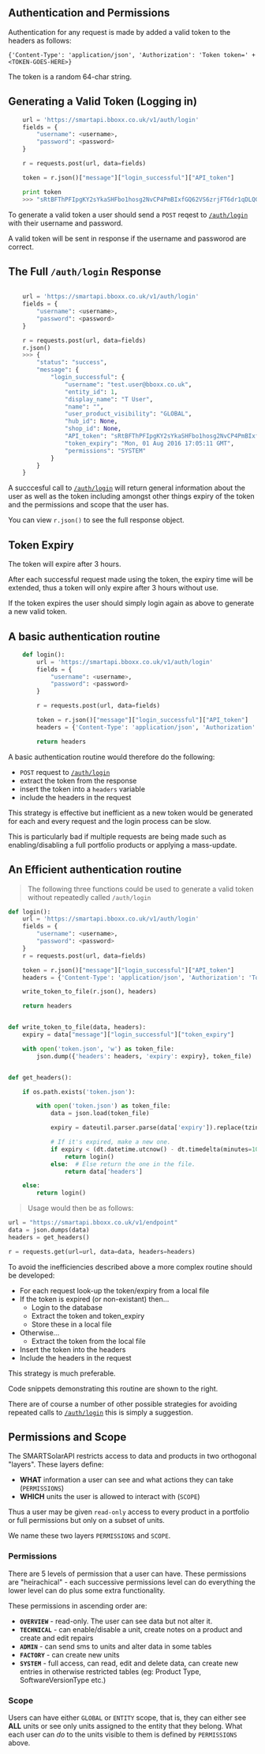 ## Authentication and Permissions

Authentication for any request is made by added a valid token to the headers as follows:

`{'Content-Type': 'application/json', 'Authorization': 'Token token=' + <TOKEN-GOES-HERE>}`

The token is a random 64-char string.

## Generating a Valid Token (Logging in)
```python
    url = 'https://smartapi.bboxx.co.uk/v1/auth/login'
    fields = {
        "username": <username>,
        "password": <password>
    }

    r = requests.post(url, data=fields)

    token = r.json()["message"]["login_successful"]["API_token"]

    print token
    >>> "sRtBFThPFIpgKY2sYkaSHFbo1hosg2NvCP4PmBIxfGQ62VS6zrjFT6dr1qDLQGz"
```
To generate a valid token a user should send a `POST` reqest to <a href=/#auth-login>`/auth/login`</a> with their username and password.

A valid token will be sent in response if the username and passworod are correct.

## The Full `/auth/login` Response
```python

    url = 'https://smartapi.bboxx.co.uk/v1/auth/login'
    fields = {
        "username": <username>,
        "password": <password>
    }

    r = requests.post(url, data=fields)
    r.json()
    >>> {
        "status": "success",
        "message": {
            "login_successful": {
                "username": "test.user@bboxx.co.uk",
                "entity_id": 1,
                "display_name": "T User",
                "name": "",
                "user_product_visibility": "GLOBAL",
                "hub_id": None,
                "shop_id": None,
                "API_token": "sRtBFThPFIpgKY2sYkaSHFbo1hosg2NvCP4PmBIxfGQ62VS6zrjFT6dr1qDLQGz",
                "token_expiry": "Mon, 01 Aug 2016 17:05:11 GMT",
                "permissions": "SYSTEM"
            }
        }
    }
```
A succcesful call to <a href=/#auth-login>`/auth/login`</a> will return general information about the user as well as the token including amongst
other things expiry of the token and the permissions and scope that the user has.

You can view `r.json()` to see the full response object.

## Token Expiry

The token will expire after 3 hours.

After each successful request made using the token, the expiry time will be extended, thus a token will only expire
after 3 hours without use.

If the token expires the user should simply login again as above to generate a new valid token.

## A basic authentication routine
```python
    def login():
        url = 'https://smartapi.bboxx.co.uk/v1/auth/login'
        fields = {
            "username": <username>,
            "password": <password>
        }

        r = requests.post(url, data=fields)

        token = r.json()["message"]["login_successful"]["API_token"]
        headers = {'Content-Type': 'application/json', 'Authorization': 'Token token=' + token}

        return headers
```
A basic authentication routine would therefore do the following:

* `POST` request to <a href=/#auth-login>`/auth/login`</a>
* extract the  token from the response
* insert the token into a `headers` variable
* include the headers in the request

This strategy is effective but inefficient as a new token would be generated for each and every request and the login
process can be slow.

This is particularly bad if multiple requests are being made such as enabling/disabling a full portfolio products or
applying a mass-update.

## An Efficient authentication routine

> The following three functions could be used to generate a valid token without repeatedly called `/auth/login`

```python
def login():
    url = 'https://smartapi.bboxx.co.uk/v1/auth/login'
    fields = {
        "username": <username>,
        "password": <password>
    }
    r = requests.post(url, data=fields)

    token = r.json()["message"]["login_successful"]["API_token"]
    headers = {'Content-Type': 'application/json', 'Authorization': 'Token token=' + token}

    write_token_to_file(r.json(), headers)

    return headers


def write_token_to_file(data, headers):
    expiry = data["message"]["login_successful"]["token_expiry"]

    with open('token.json', 'w') as token_file:
        json.dump({'headers': headers, 'expiry': expiry}, token_file)


def get_headers():

    if os.path.exists('token.json'):

        with open('token.json') as token_file:
            data = json.load(token_file)

            expiry = dateutil.parser.parse(data['expiry']).replace(tzinfo=None)

            # If it's expired, make a new one.
            if expiry < (dt.datetime.utcnow() - dt.timedelta(minutes=10)):
                return login()
            else:  # Else return the one in the file.
                return data['headers']

    else:
        return login()

```

> Usage would then be as follows:

```python
url = "https://smartapi.bboxx.co.uk/v1/endpoint"
data = json.dumps(data)
headers = get_headers()

r = requests.get(url=url, data=data, headers=headers)
```

To avoid the inefficiencies described above a more complex routine should be developed:

* For each request look-up the token/expiry from a local file
* If the token is expired (or non-existant) then...
    * Login to the database
    * Extract the token and token_expiry
    * Store these in a local file
* Otherwise...
    * Extract the token from the local file
* Insert the token into the headers
* Include the headers in the request

This strategy is much preferable.

Code snippets demonstrating this routine are shown to the right.

There are of course a number of other possible strategies for avoiding repeated calls to <a href=/#auth-login>`/auth/login`</a> this is simply
a suggestion.

## Permissions and Scope

The SMARTSolarAPI restricts access to data and products in two orthogonal "layers".
These layers define:

* __WHAT__ information a user can see and what actions they can take (`PERMISSIONS`)
* __WHICH__ units the user is allowed to interact with  (`SCOPE`)

Thus a user may be given `read-only` access to every product in a portfolio or full permissions but only on a subset of units.

We name these two layers `PERMISSIONS` and `SCOPE`.

### Permissions

There are 5 levels of permission that a user can have. These permissions are "heirachical" - each successive permissions
level can do everything the lower level can do plus some extra functionality.

These permissions in ascending order are:

* __`OVERVIEW`__ - read-only. The user can see data but not alter it.
* __`TECHNICAL`__ - can enable/disable a unit, create notes on a product and create and edit repairs
* __`ADMIN`__ - can send sms to units and alter data in some tables
* __`FACTORY`__ - can create new units
* __`SYSTEM`__ - full access, can read, edit and delete data, can create new entries in otherwise restricted tables (eg: Product Type, SoftwareVersionType etc.)


### Scope

Users can have either `GLOBAL` or `ENTITY` scope, that is, they can either see __ALL__ units or see only units assigned to the entity that they belong.
What each user can _do_ to the units visible to them is defined by `PERMISSIONS` above.

